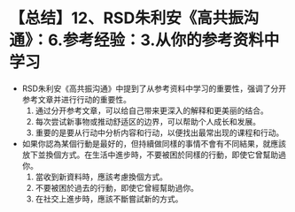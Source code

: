 # 【总结】12、RSD朱利安《高共振沟通》：6.参考经验：3.从你的参考资料中学习

-   RSD朱利安《高共振沟通》中提到了从参考资料中学习的重要性，强调了分开参考文章并进行行动的重要性。
    1.  通过分开参考文章，可以给自己带来更深入的解释和更美丽的结合。
    2.  每次尝试新事物或推动舒适区的边界，可以帮助个人成长和发展。
    3.  重要的是要从行动中分析内容和行动，以便找出最常出现的课程和行动。
-   如果你認為某個行動是最好的，但持續做同樣的事情不會有不同結果，就應該放下並換個方式。在生活中進步時，不要被困於同樣的行動，即使它曾幫助過你。
    1.  當收到新資料時，應該考慮換個方式。
    2.  不要被困於過去的行動，即使它曾經幫助過你。
    3.  在社交上進步時，應該不斷嘗試新的方式。